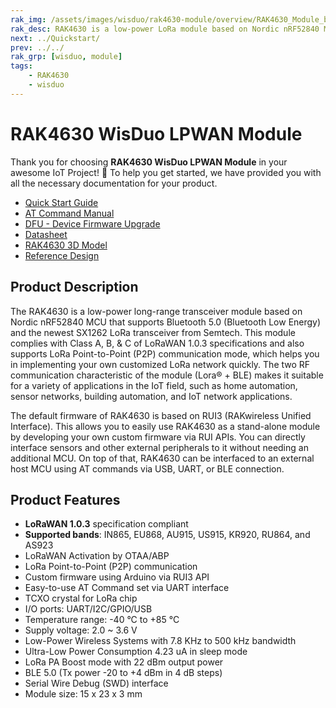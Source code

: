 ```yaml
---
rak_img: /assets/images/wisduo/rak4630-module/overview/RAK4630_Module_buy.png
rak_desc: RAK4630 is a low-power LoRa module based on Nordic nRF52840 MCU that supports Bluetooth 5.0 (Bluetooth Low Energy) and the newest SX1262 LoRa transceiver from Semtech. RAK4630 firmware is based on RUI3.
next: ../Quickstart/
prev: ../../
rak_grp: [wisduo, module]
tags:
    - RAK4630
    - wisduo
---
```


# RAK4630 WisDuo LPWAN Module

Thank you for choosing **RAK4630 WisDuo LPWAN Module** in your awesome IoT Project! 🎉 To help you get started, we have provided you with all the necessary documentation for your product.

* [Quick Start Guide](../Quickstart/)
* [AT Command Manual](../AT-Command-Manual/)
* [DFU - Device Firmware Upgrade](../DFU/)
* [Datasheet](../Datasheet/)
* [RAK4630 3D Model](https://downloads.rakwireless.com/3D_File/WisDuo/3D_RAK4630.stp)
* [Reference Design](https://docs.rakwireless.com/Product-Categories/WisBlock/RAK4631/Datasheet/#schematic-diagram)

## Product Description

The RAK4630 is a low-power long-range transceiver module based on Nordic nRF52840 MCU that supports Bluetooth 5.0 (Bluetooth Low Energy) and the newest SX1262 LoRa transceiver from Semtech. This module complies with Class A, B, & C of LoRaWAN 1.0.3 specifications and also supports LoRa Point-to-Point (P2P) communication mode, which helps you in implementing your own customized LoRa network quickly. The two RF communication characteristic of the module (Lora® + BLE) makes it suitable for a variety of applications in the IoT field, such as home automation, sensor networks, building automation, and IoT network applications.

The default firmware of RAK4630 is based on RUI3 (RAKwireless Unified Interface). This allows you to easily use RAK4630 as a stand-alone module by developing your own custom firmware via RUI APIs. You can directly interface sensors and other external peripherals to it without needing an additional MCU. On top of that, RAK4630 can be interfaced to an external host MCU using AT commands via USB, UART, or BLE connection. 

## Product Features
 
- **LoRaWAN 1.0.3** specification compliant
- **Supported bands**: IN865, EU868, AU915, US915, KR920, RU864, and AS923
- LoRaWAN Activation by OTAA/ABP
- LoRa Point-to-Point (P2P) communication
- Custom firmware using Arduino via RUI3 API
- Easy-to-use AT Command set via UART interface
- TCXO crystal for LoRa chip
- I/O ports: UART/I2C/GPIO/USB
- Temperature range: -40&nbsp;°C to +85&nbsp;°C
- Supply voltage: 2.0 ~ 3.6&nbsp;V
- Low-Power Wireless Systems with 7.8&nbsp;KHz to 500&nbsp;kHz bandwidth
- Ultra-Low Power Consumption 4.23&nbsp;uA in sleep mode
- LoRa PA Boost mode with 22&nbsp;dBm output power
- BLE 5.0 (Tx power -20 to +4&nbsp;dBm in 4&nbsp;dB steps)
- Serial Wire Debug (SWD) interface
- Module size: 15 x 23 x 3&nbsp;mm

